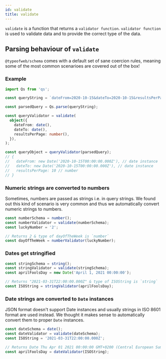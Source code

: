 ```yaml
---
id: validate
title: validate
---
```


`validate` is a function that returns a `validator function`. `validator function` is used to validate data and to provide the correct type of the data.

## Parsing behaviour of `validate`

`@typeofweb/schema` comes with a default set of sane coercion rules, meaning some of the most common scenarioes are covered out of the box!

### Example

```ts
import Qs from 'qs';

const queryString = `dateFrom=2020-10-15&dateTo=2020-10-15&resultsPerPage=10`;

const parsedQuery = Qs.parse(queryString);

const queryValidator = validate(
  object({
    dateFrom: date(),
    dateTo: date(),
    resultsPerPage: number(),
  }),
);

const queryObject = queryValidator(parsedQuery);
// {
//   dateFrom: new Date('2020-10-15T00:00:00.000Z'), // date instance
//   dateTo: new Date('2020-10-15T00:00:00.000Z'), // date instance
//   resultsPerPage: 10 // number
// }
```

### Numeric strings are converted to numbers

Sometimes, numbers are passed as strings i.e. in query strings. We found out this kind of scenario is very common and thus we automatically convert numeric strings to numbers.

```ts
const numberSchema = number();
const numberValidator = validate(numberSchema);
const luckyNumber = '2';

// Returns 2 & type of dayOfTheWeek is `number`
const dayOfTheWeek = numberValidator(luckyNumber);
```

### Dates get stringified

```ts
const stringSchema = string();
const stringValidator = validate(stringSchema);
const aprilFoolsDay = new Date('April 1, 2021 00:00:00');

// Returns "2021-03-31T22:00:00.000Z" & type of ISOString is `string`
const ISOString = stringValidator(aprilFoolsDay);
```

### Date strings are converted to `Date` instances

JSON format doesn't support Date instances and usually strings in ISO 8601 format are used instead. We thought it makes sense to automatically convert them to proper `Date` instances.

```ts
const dateSchema = date();
const dateValidator = validate(dateSchema);
const ISOString = '2021-03-31T22:00:00.000Z';

// Returns Date Thu Apr 01 2021 00:00:00 GMT+0200 (Central European Summer Time) & type of aprilFoolsDay is `Date`
const aprilFoolsDay = dateValidator(ISOString);
```
